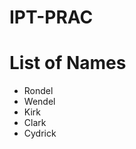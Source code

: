 # IPT-PRAC

<!DOCTYPE html>
<html lang="en">
<head>
    <meta charset="UTF-8">
    <meta name="viewport" content="width=device-width, initial-scale=1.0">
    <title>Name List</title>
</head>
<body>

<h1>List of Names</h1>
<ul>
    <li>Rondel</li>
    <li>Wendel</li>
    <li>Kirk</li>
    <li>Clark</li>
    <li>Cydrick</li>
</ul>

</body>
</html>

